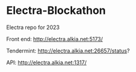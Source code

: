 # Electra-Blockathon
Electra repo for 2023

Front end:
http://electra.alkia.net:5173/

Tendermint:
http://electra.alkia.net:26657/status?

API:
http://electra.alkia.net:1317/
